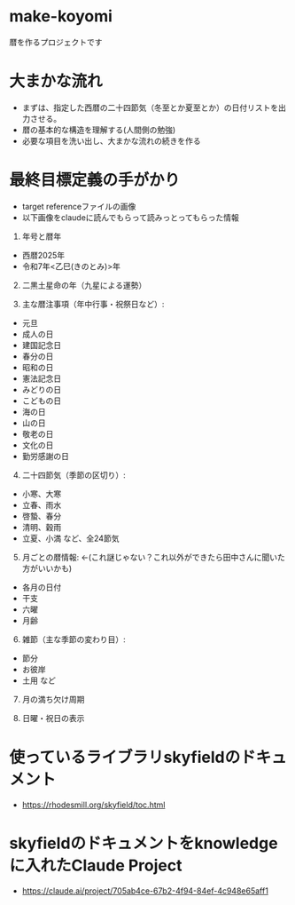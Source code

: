 # make-koyomi
暦を作るプロジェクトです

# 大まかな流れ
- まずは、指定した西暦の二十四節気（冬至とか夏至とか）の日付リストを出力させる。
- 暦の基本的な構造を理解する(人間側の勉強)
- 必要な項目を洗い出し、大まかな流れの続きを作る

# 最終目標定義の手がかり
- target referenceファイルの画像
- 以下画像をclaudeに読んでもらって読みっとってもらった情報
1. 年号と暦年
- 西暦2025年
- 令和7年<乙巳(きのとみ)>年

2. 二黒土星命の年（九星による運勢）

3. 主な暦注事項（年中行事・祝祭日など）:
- 元旦
- 成人の日
- 建国記念日
- 春分の日
- 昭和の日
- 憲法記念日
- みどりの日
- こどもの日
- 海の日
- 山の日
- 敬老の日
- 文化の日
- 勤労感謝の日

4. 二十四節気（季節の区切り）:
- 小寒、大寒
- 立春、雨水
- 啓蟄、春分
- 清明、穀雨
- 立夏、小満
など、全24節気

5. 月ごとの暦情報: ←(これ謎じゃない？これ以外ができたら田中さんに聞いた方がいいかも)
- 各月の日付
- 干支
- 六曜
- 月齢

6. 雑節（主な季節の変わり目）:
- 節分
- お彼岸
- 土用
など

7. 月の満ち欠け周期

8. 日曜・祝日の表示

# 使っているライブラリskyfieldのドキュメント
- https://rhodesmill.org/skyfield/toc.html

# skyfieldのドキュメントをknowledgeに入れたClaude Project
- https://claude.ai/project/705ab4ce-67b2-4f94-84ef-4c948e65aff1